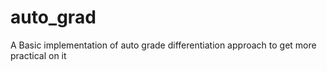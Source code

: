 # auto_grad
A Basic implementation of auto grade differentiation approach to get more practical on it 
